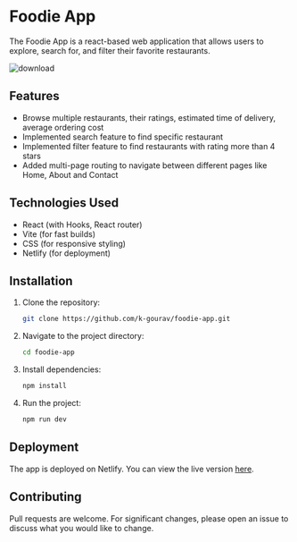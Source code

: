 # Foodie App

The Foodie App is a react-based web application that allows users to explore, search for, and filter their favorite restaurants. <br>

![download](https://github.com/user-attachments/assets/01e98fc2-16c9-450e-8916-7989f3d6c76c)


## Features

- Browse multiple restaurants, their ratings, estimated time of delivery, average ordering cost
- Implemented search feature to find specific restaurant
- Implemented filter feature to find restaurants with rating more than 4 stars
- Added multi-page routing to navigate between different pages like Home, About and Contact

## Technologies Used

-   React (with Hooks, React router)
-   Vite (for fast builds)
-   CSS (for responsive styling)
-   Netlify (for deployment)

## Installation

1.  Clone the repository:

    ```bash
    git clone https://github.com/k-gourav/foodie-app.git
    ```

2.  Navigate to the project directory:

    ```bash
    cd foodie-app
    ```

3.  Install dependencies:

    ```bash
    npm install
    ```

4.  Run the project:

    ```bash
    npm run dev
    ```

## Deployment

The app is deployed on Netlify. You can view the live version [here](https://foodie-app-all.netlify.app/).

## Contributing

Pull requests are welcome. For significant changes, please open an issue to discuss what you would like to change.
